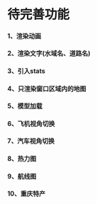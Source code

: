 # 待完善功能
#### 1、渲染动画
#### 2、渲染文字(水域名、道路名)
#### 3、引入stats
#### 4、只渲染窗口区域内的地图
#### 5、模型加载
#### 6、飞机视角切换
#### 7、汽车视角切换
#### 8、热力图
#### 9、航线图
#### 10、重庆特产
